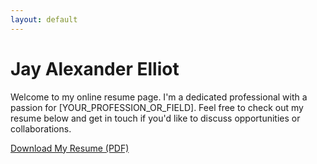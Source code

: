 ```yaml
---
layout: default
---
```


# Jay Alexander Elliot

Welcome to my online resume page. I'm a dedicated professional with a passion for [YOUR_PROFESSION_OR_FIELD]. Feel free to check out my resume below and get in touch if you'd like to discuss opportunities or collaborations.

[Download My Resume (PDF)](./resume.pdf)

